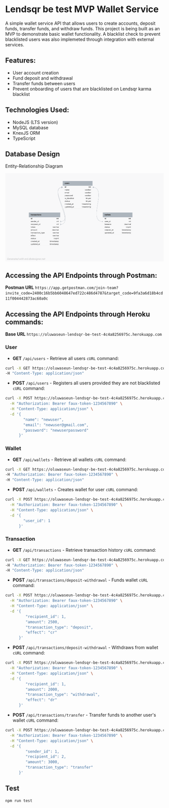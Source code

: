 # Lendsqr be test MVP Wallet Service

A simple wallet service API that allows users to create accounts, deposit funds, transfer funds, and withdraw funds. This project is being built as an MVP to demonstrate basic wallet functionality. A blacklist check to prevent blacklisted users was also implemeted through integration with external services.

## Features:
- User account creation
- Fund deposit and withdrawal
- Transfer funds between users
- Prevent onboarding of users that are blacklisted on Lendsqr karma blacklist

## Technologies Used:
- NodeJS (LTS version)
- MySQL database
- KnexJS ORM
- TypeScript

## Database Design

Entity-Relationship Diagram

![Entity-Relationship Diagram](src/er-diagram.png)

## Accessing the API Endpoints through Postman:

**Postman URL** `https://app.getpostman.com/join-team?invite_code=2400c16b5bb6048647ed722c486d4787&target_code=9fa3a6d18b4cd11f004442873ac60a0c`

## Accessing the API Endpoints through Heroku commands:

**Base URL** `https://oluwaseun-lendsqr-be-test-4c4a8256975c.herokuapp.com`

### User
- **GET** `/api/users` - Retrieve all users
`cURL` command:
```bash
curl -X GET https://oluwaseun-lendsqr-be-test-4c4a8256975c.herokuapp.com/api/users \
-H "Content-Type: application/json"
```

- **POST** `/api/users` - Registers all users provided they are not blacklisted
`cURL` command:
```bash
curl -X POST https://oluwaseun-lendsqr-be-test-4c4a8256975c.herokuapp.com/api/users \
  -H "Authorization: Bearer faux-token-1234567890" \
  -H "Content-Type: application/json" \
  -d '{
        "name": "newuser",
        "email": "newuser@gmail.com",
        "password": "newuserpassword"
      }'
```

### Wallet
- **GET** `/api/wallets` - Retrieve all wallets
`cURL` command:
```bash
curl -X GET https://oluwaseun-lendsqr-be-test-4c4a8256975c.herokuapp.com/api/wallets \
-H "Authorization: Bearer faux-token-1234567890" \
-H "Content-Type: application/json"
```

- **POST** `/api/wallets` - Creates wallet for user
`cURL` command:
```bash
curl -X POST https://oluwaseun-lendsqr-be-test-4c4a8256975c.herokuapp.com/api/wallets \
  -H "Authorization: Bearer faux-token-1234567890" \
  -H "Content-Type: application/json" \
  -d '{
        "user_id": 1
      }'
```

### Transaction
- **GET** `/api/transactions` - Retrieve transaction history
`cURL` command:
```bash
curl -X GET https://oluwaseun-lendsqr-be-test-4c4a8256975c.herokuapp.com/api/transactions \
-H "Authorization: Bearer faux-token-1234567890" \
-H "Content-Type: application/json"
```

- **POST** `/api/transactions/deposit-withdrawal` - Funds wallet
`cURL` command:
```bash
curl -X POST https://oluwaseun-lendsqr-be-test-4c4a8256975c.herokuapp.com/api/transactions/deposit-withdrawal \
  -H "Authorization: Bearer faux-token-1234567890" \
  -H "Content-Type: application/json" \
  -d '{
         "recipient_id": 1,
         "amount": 2500,
         "transaction_type": "deposit",
         "effect": "cr"
      }'
```

- **POST** `/api/transactions/deposit-withdrawal` - Withdraws from wallet
`cURL` command:
```bash
curl -X POST https://oluwaseun-lendsqr-be-test-4c4a8256975c.herokuapp.com/api/transactions/deposit-withdrawal \
  -H "Authorization: Bearer faux-token-1234567890" \
  -H "Content-Type: application/json" \
  -d '{
         "recipient_id": 1,
         "amount": 2000,
         "transaction_type": "withdrawal",
         "effect": "dr"
      }'
```

- **POST** `/api/transactions/transfer` - Transfer funds to another user's wallet
`cURL` command:
```bash
curl -X POST https://oluwaseun-lendsqr-be-test-4c4a8256975c.herokuapp.com/api/transactions/transfer \
  -H "Authorization: Bearer faux-token-1234567890" \
  -H "Content-Type: application/json" \
  -d '{
         "sender_id": 1,
         "recipient_id": 2,
         "amount": 3000,
         "transaction_type": "transfer"
      }'
```

## Test
```bash
npm run test
```